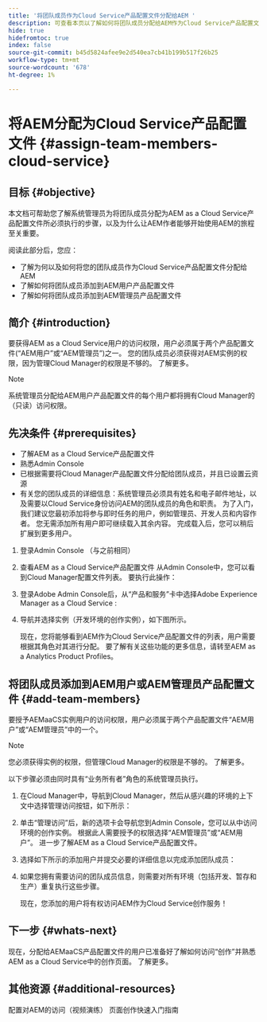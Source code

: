 ```yaml
---
title: '将团队成员作为Cloud Service产品配置文件分配给AEM '
description: 可查看本页以了解如何将团队成员分配给AEM作为Cloud Service产品配置文件
hide: true
hidefromtoc: true
index: false
source-git-commit: b45d5824afee9e2d540ea7cb41b199b517f26b25
workflow-type: tm+mt
source-wordcount: '678'
ht-degree: 1%

---
```



# 将AEM分配为Cloud Service产品配置文件 {#assign-team-members-cloud-service}

## 目标 {#objective}

本文档可帮助您了解系统管理员为将团队成员分配为AEM as a Cloud Service产品配置文件所必须执行的步骤，以及为什么让AEM作者能够开始使用AEM的旅程至关重要。

阅读此部分后，您应：

* 了解为何以及如何将您的团队成员作为Cloud Service产品配置文件分配给AEM
* 了解如何将团队成员添加到AEM用户产品配置文件
* 了解如何将团队成员添加到AEM管理员产品配置文件


## 简介 {#introduction}

要获得AEM as a Cloud Service用户的访问权限，用户必须属于两个产品配置文件(“AEM用户”或“AEM管理员”)之一。 您的团队成员必须获得对AEM实例的权限，因为管理Cloud Manager的权限是不够的。 了解更多。

>[!NOTE]
>系统管理员分配给AEM用户产品配置文件的每个用户都将拥有Cloud Manager的（只读）访问权限。

## 先决条件 {#prerequisites}

* 了解AEM as a Cloud Service产品配置文件
* 熟悉Admin Console
* 已根据需要将Cloud Manager产品配置文件分配给团队成员，并且已设置云资源
* 有关您的团队成员的详细信息：系统管理员必须具有姓名和电子邮件地址，以及需要以Cloud Service身份访问AEM的团队成员的角色和职责。 为了入门，我们建议您最初添加将参与即时任务的用户，例如管理员、开发人员和内容作者。 您无需添加所有用户即可继续载入其余内容。 完成载入后，您可以稍后扩展到更多用户。


1. 登录Admin Console
（与之前相同）

1. 查看AEM as a Cloud Service产品配置文件
从Admin Console中，您可以看到Cloud Manager配置文件列表。 要执行此操作：

1. 登录Adobe Admin Console后，从“产品和服务”卡中选择Adobe Experience Manager as a Cloud Service :

1. 导航并选择实例（开发环境的创作实例），如下图所示。



   现在，您将能够看到AEM作为Cloud Service产品配置文件的列表，用户需要根据其角色对其进行分配。 要了解有关这些功能的更多信息，请转至AEM as a Analytics Product Profiles。




## 将团队成员添加到AEM用户或AEM管理员产品配置文件 {#add-team-members}

要授予AEMaaCS实例用户的访问权限，用户必须属于两个产品配置文件“AEM用户”或“AEM管理员”中的一个。

>[!NOTE]
>您必须获得实例的权限，但管理Cloud Manager的权限是不够的。 了解更多。

以下步骤必须由同时具有“业务所有者”角色的系统管理员执行。

1. 在Cloud Manager中，导航到Cloud Manager，然后从感兴趣的环境的上下文中选择管理访问按钮，如下所示：

1. 单击“管理访问”后，新的选项卡会导航您到Admin Console，您可以从中访问环境的创作实例。 根据此人需要授予的权限选择“AEM管理员”或“AEM用户”。 进一步了解AEM as a Cloud Service产品配置文件。

1. 选择如下所示的添加用户并提交必要的详细信息以完成添加团队成员：


1. 如果您拥有需要访问的团队成员信息，则需要对所有环境（包括开发、暂存和生产）重复执行这些步骤。

   现在，您添加的用户将有权访问AEM作为Cloud Service创作服务！


## 下一步 {#whats-next}

现在，分配给AEMaaCS产品配置文件的用户已准备好了解如何访问“创作”并熟悉AEM as a Cloud Service中的创作页面。 了解更多。

## 其他资源 {#additional-resources}

配置对AEM的访问（视频演练）
页面创作快速入门指南
